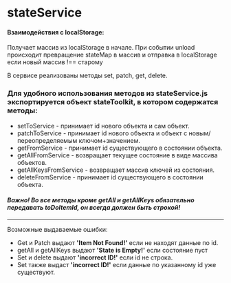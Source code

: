 # stateService

#### Взаимодействия с localStorage:
Получает массив из localStorage в начале.
При событии unload происходит превращение stateMap в массив и отправка в localStorage если новый массив !== старому

В сервисе реализованы методы set, patch, get, delete.

### Для удобного использования методов из stateService.js экспортируется объект stateToolkit, в котором содержатся методы:
- setToService - принимает id нового объекта и сам объект.
- patchToService - принимает id нового объекта и объект с новым/переопределяемым ключом+значением.
- getFromService - принимает id существующего в состоянии объекта.
- getAllFromService - возвращает текущее состояние в виде массива объектов.
- getAllKeysFromService - возвращает массив ключей из состояния.
- deleteFromService - принимает id существующего в состоянии объекта.

#### _Важно! Во все методы кроме getAll и getAllKeys обязательно передавать toDoItemId, он всегда должен быть строкой!_


____
Возможные выдаваемые ошибки:

- Get и Patch выдают __'Item Not Found!'__ если не находят данные по id.
- getAll и getAllKeys выдают __'State is Empty!'__ если состояние пуст
- Set и delete выдают __'incorrect ID!'__ если id не строка.
- Set также выдаст __'incorrect ID!'__ если данные по указанному id уже существуют.

